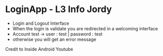 # LoginApp - L3 Info Jordy

* Login and Logout Interface
* When the login is validate you are redirected in a welcoming interface
* Account test -> user : test | password : test
* otherwise you will get an error message

Credit to Inside Android Youtube
